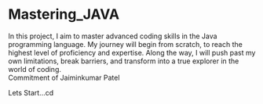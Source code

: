 # Mastering_JAVA
In this project, I aim to master advanced coding skills in the Java programming language. My journey will begin from scratch, to reach the highest level of proficiency and expertise. Along the way, I will push past my own limitations, break barriers, and transform into a true explorer in the world of coding. <br> Commitment of Jaiminkumar Patel

Lets Start...cd 